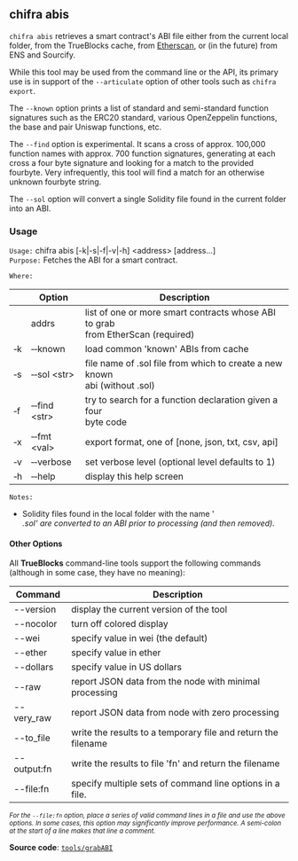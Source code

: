 ## chifra abis

`chifra abis` retrieves a smart contract's ABI file either from the current local folder, from the TrueBlocks cache, from [Etherscan](http://etherscan.io), or (in the future) from ENS and Sourcify.

While this tool may be used from the command line or the API, its primary use is in support of the `--articulate` option of other tools such as `chifra export`.

The `--known` option prints a list of standard and semi-standard function signatures such as the ERC20 standard, various OpenZeppelin functions, the base and pair Uniswap functions, etc.

The `--find` option is experimental. It scans a cross of approx. 100,000 function names with approx. 700 function signatures, generating at each cross a four byte signature and looking for a match to the provided fourbyte. Very infrequently, this tool will find a match for an otherwise unknown fourbyte string.

The `--sol` option will convert a single Solidity file found in the current folder into an ABI.

### Usage

`Usage:`    chifra abis [-k|-s|-f|-v|-h] &lt;address&gt; [address...]  
`Purpose:`  Fetches the ABI for a smart contract.

`Where:`  

|          | Option                         | Description                                                                         |
| -------- | ------------------------------ | ----------------------------------------------------------------------------------- |
|          | addrs                          | list of one or more smart contracts whose ABI to grab<br/>from EtherScan (required) |
| &#8208;k | &#8208;&#8208;known            | load common 'known' ABIs from cache                                                 |
| &#8208;s | &#8208;&#8208;sol &lt;str&gt;  | file name of .sol file from which to create a new known<br/>abi (without .sol)      |
| &#8208;f | &#8208;&#8208;find &lt;str&gt; | try to search for a function declaration given a four<br/>byte code                 |
| &#8208;x | &#8208;&#8208;fmt &lt;val&gt;  | export format, one of [none, json, txt, csv, api]                                   |
| &#8208;v | &#8208;&#8208;verbose          | set verbose level (optional level defaults to 1)                                    |
| &#8208;h | &#8208;&#8208;help             | display this help screen                                                            |

`Notes:`

- Solidity files found in the local folder with the name '<address>.sol' are converted to an ABI prior to processing (and then removed).

#### Other Options

All **TrueBlocks** command-line tools support the following commands (although in some case, they have no meaning):

| Command     | Description                                                   |
| ----------- | ------------------------------------------------------------- |
| --version   | display the current version of the tool                       |
| --nocolor   | turn off colored display                                      |
| --wei       | specify value in wei (the default)                            |
| --ether     | specify value in ether                                        |
| --dollars   | specify value in US dollars                                   |
| --raw       | report JSON data from the node with minimal processing        |
| --very_raw  | report JSON data from node with zero processing               |
| --to_file   | write the results to a temporary file and return the filename |
| --output:fn | write the results to file 'fn' and return the filename        |
| --file:fn   | specify multiple sets of command line options in a file.      |

<small>*For the `--file:fn` option, place a series of valid command lines in a file and use the above options. In some cases, this option may significantly improve performance. A semi-colon at the start of a line makes that line a comment.*</small>

**Source code**: [`tools/grabABI`](https://github.com/TrueBlocks/trueblocks-core/tree/master/src/tools/grabABI)

